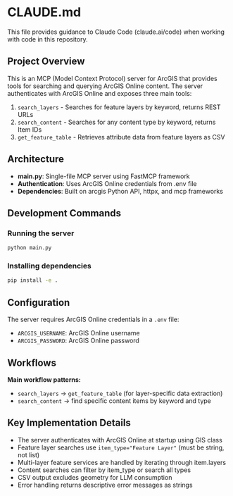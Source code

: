 # CLAUDE.md

This file provides guidance to Claude Code (claude.ai/code) when working with code in this repository.

## Project Overview

This is an MCP (Model Context Protocol) server for ArcGIS that provides tools for searching and querying ArcGIS Online content. The server authenticates with ArcGIS Online and exposes three main tools:

1. `search_layers` - Searches for feature layers by keyword, returns REST URLs
2. `search_content` - Searches for any content type by keyword, returns Item IDs  
3. `get_feature_table` - Retrieves attribute data from feature layers as CSV

## Architecture

- **main.py**: Single-file MCP server using FastMCP framework
- **Authentication**: Uses ArcGIS Online credentials from .env file
- **Dependencies**: Built on arcgis Python API, httpx, and mcp frameworks

## Development Commands

### Running the server
```bash
python main.py
```

### Installing dependencies
```bash
pip install -e .
```

## Configuration

The server requires ArcGIS Online credentials in a `.env` file:
- `ARCGIS_USERNAME`: ArcGIS Online username
- `ARCGIS_PASSWORD`: ArcGIS Online password

## Workflows

**Main workflow patterns:**
- `search_layers` → `get_feature_table` (for layer-specific data extraction)
- `search_content` → find specific content items by keyword and type

## Key Implementation Details

- The server authenticates with ArcGIS Online at startup using GIS class
- Feature layer searches use `item_type="Feature Layer"` (must be string, not list)
- Multi-layer feature services are handled by iterating through item.layers
- Content searches can filter by item_type or search all types
- CSV output excludes geometry for LLM consumption
- Error handling returns descriptive error messages as strings